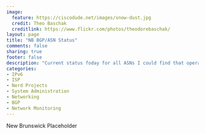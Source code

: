 ```yaml
---
image:
  feature: https://ciscodude.net/images/snow-dust.jpg
  credit: Theo Baschak
  creditlink: https://www.flickr.com/photos/theodorebaschak/
layout: page
title: "NB BGP/ASN Status"
comments: false
sharing: true
footer: false
description: "Current status foday for all ASNs I could find that operate in New Brunswick, or are New Brunswick Companies."
categories:
- IPv6
- ISP
- Nerd Projects
- System Administration
- Networking
- BGP
- Network Monitoring
---
```

New Brunswick Placeholder
